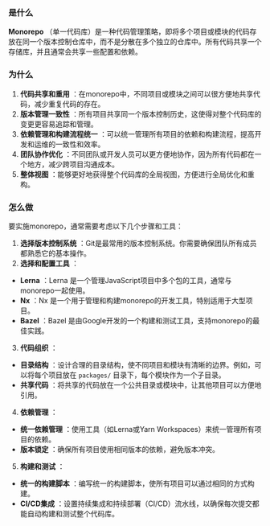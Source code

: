 ### 是什么

 **Monorepo** （单一代码库）是一种代码管理策略，即将多个项目或模块的代码存放在同一个版本控制仓库中，而不是分散在多个独立的仓库中。所有代码共享一个存储库，并且通常会共享一些配置和依赖。

### 为什么

1. **代码共享和重用** ：在monorepo中，不同项目或模块之间可以很方便地共享代码，减少重复代码的存在。
2. **版本管理一致性** ：所有项目共享同一个版本控制历史，这使得对整个代码库的变更更容易追踪和管理。
3. **依赖管理和构建流程统一** ：可以统一管理所有项目的依赖和构建流程，提高开发和运维的一致性和效率。
4. **团队协作优化** ：不同团队或开发人员可以更方便地协作，因为所有代码都在一个地方，减少跨项目沟通成本。
5. **整体视图** ：能够更好地获得整个代码库的全局视图，方便进行全局优化和重构。

### 怎么做

要实施monorepo，通常需要考虑以下几个步骤和工具：

1. **选择版本控制系统** ：Git是最常用的版本控制系统。你需要确保团队所有成员都熟悉它的基本操作。
2. **选择和配置工具** ：

* **Lerna** ：Lerna 是一个管理JavaScript项目中多个包的工具，通常与monorepo一起使用。
* **Nx** ：Nx 是一个用于管理和构建monorepo的开发工具，特别适用于大型项目。
* **Bazel** ：Bazel 是由Google开发的一个构建和测试工具，支持monorepo的最佳实践。

3. **代码组织** ：

* **目录结构** ：设计合理的目录结构，使不同项目和模块有清晰的边界。例如，可以将每个项目放在 `packages/` 目录下，每个模块作为一个子目录。
* **共享代码** ：将共享的代码放在一个公共目录或模块中，让其他项目可以方便地引用。

4. **依赖管理** ：

* **统一依赖管理** ：使用工具（如Lerna或Yarn Workspaces）来统一管理所有项目的依赖。
* **版本锁定** ：确保所有项目使用相同版本的依赖，避免版本冲突。

5. **构建和测试** ：

* **统一的构建脚本** ：编写统一的构建脚本，使所有项目可以通过相同的方式构建。
* **CI/CD集成** ：设置持续集成和持续部署（CI/CD）流水线，以确保每次提交都能自动构建和测试整个代码库。
